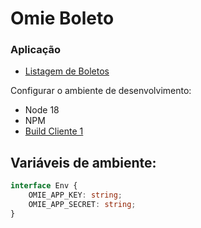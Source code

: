 # Omie Boleto

### Aplicação
- [Listagem de Boletos](src/Apps.md)

Configurar o ambiente de desenvolvimento:

- Node 18
- NPM
- [Build Cliente 1](.github/workflows/dili.yml)

## Variáveis de ambiente:
```ts
interface Env {
    OMIE_APP_KEY: string;
    OMIE_APP_SECRET: string;
}
```
